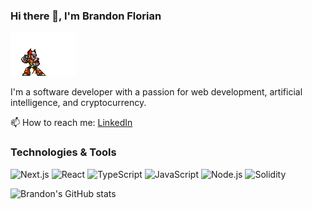 ### Hi there 👋, I'm Brandon Florian

<picture>
  <source media="(prefers-color-scheme: dark)" srcset="https://github.com/BrandonFlorian/assets/blob/main/zero-slash.gif">
  <source media="(prefers-color-scheme: light)" srcset="https://github.com/BrandonFlorian/assets/blob/main/zero-slash.gif">
  <img alt="Link" src="https://github.com/BrandonFlorian/assets/blob/main/zero-slash.gif">
</picture>

I'm a software developer with a passion for web development, artificial intelligence, and cryptocurrency. 



📫 How to reach me: [LinkedIn](https://www.linkedin.com/in/brandonflorian/)

### Technologies & Tools
![Next.js](https://img.shields.io/badge/-Next.js-000000?style=flat-square&logo=Next.js&logoColor=white)
![React](https://img.shields.io/badge/-React-61DAFB?style=flat-square&logo=react&logoColor=white)
![TypeScript](https://img.shields.io/badge/-TypeScript-3178C6?style=flat-square&logo=TypeScript&logoColor=white)
![JavaScript](https://img.shields.io/badge/-JavaScript-F7DF1E?style=flat-square&logo=javascript&logoColor=black)
![Node.js](https://img.shields.io/badge/-Node.js-339933?style=flat-square&logo=node.js&logoColor=white)
![Solidity](https://img.shields.io/badge/-Solidity-363636?style=flat-square&logo=Solidity&logoColor=white)

![Brandon's GitHub stats](https://github-readme-stats.vercel.app/api?username=BrandonFlorian&show_icons=true&theme=radical&rank_icon=github)

